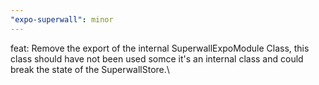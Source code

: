 ```yaml
---
"expo-superwall": minor
---
```


feat: Remove the export of the internal SuperwallExpoModule Class, this class should have not been used somce it's an internal class and could break the state of the SuperwallStore.\

